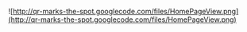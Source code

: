 ![http://qr-marks-the-spot.googlecode.com/files/HomePageView.png](http://qr-marks-the-spot.googlecode.com/files/HomePageView.png)